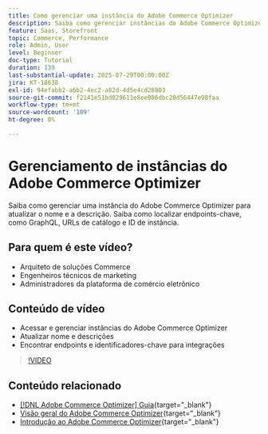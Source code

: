 ```yaml
---
title: Como gerenciar uma instância do Adobe Commerce Optimizer
description: Saiba como gerenciar instâncias do Adobe Commerce Optimizer e encontrar os principais detalhes e endpoints
feature: Saas, Storefront
topic: Commerce, Performance
role: Admin, User
level: Beginner
doc-type: Tutorial
duration: 139
last-substantial-update: 2025-07-29T00:00:00Z
jira: KT-18638
exl-id: 94efabb2-a6b2-4ec2-a82d-4d5e4cd28803
source-git-commit: f2141e51bd029611e8ee086dbc20d56447e98faa
workflow-type: tm+mt
source-wordcount: '109'
ht-degree: 0%

---
```


# Gerenciamento de instâncias do Adobe Commerce Optimizer

Saiba como gerenciar uma instância do Adobe Commerce Optimizer para atualizar o nome e a descrição.  Saiba como localizar endpoints-chave, como GraphQL, URLs de catálogo e ID de instância.

## Para quem é este vídeo?

* Arquiteto de soluções Commerce
* Engenheiros técnicos de marketing
* Administradores da plataforma de comércio eletrônico

## Conteúdo de vídeo

* Acessar e gerenciar instâncias do Adobe Commerce Optimizer
* Atualizar nome e descrições
* Encontrar endpoints e identificadores-chave para integrações

>[!VIDEO](https://video.tv.adobe.com/v/3470232?learn=on&enablevpops)

## Conteúdo relacionado

* [[!DNL Adobe Commerce Optimizer] Guia](https://experienceleague.adobe.com/en/docs/commerce/optimizer/overview){target="_blank"}
* [Visão geral do Adobe Commerce Optimizer](https://experienceleague.adobe.com/en/docs/commerce-learn/tutorials/adobe-commerce-optimizer/overview){target="_blank"}
* [Introdução ao Adobe Commerce Optimizer](https://experienceleague.adobe.com/en/docs/commerce/optimizer/get-started){target="_blank"}
